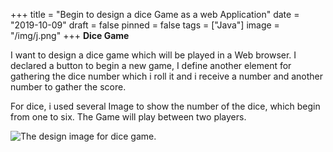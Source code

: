 +++
title = "Begin to design  a dice Game as a web Application"
date = "2019-10-09"
draft = false
pinned = false
tags = ["Java"]
image = "/img/j.png"
+++
**Dice Game**

I want to design a dice game which will be played in a Web browser. I declared a button to begin a new game, I define another element for gathering the dice number which i roll it and i receive a number and another number to gather the score.

For dice, i used several Image to show the number of the dice, which begin from one to six.  The Game will play between two players.

![The design image for dice game.](/img/screen-shot-2019-10-13-at-20.53.58.png)
